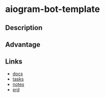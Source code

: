 # aiogram-bot-template
## Description
## Advantage
## Links
- [docs](https://docs.google.com/document/d/1dWbcRZSbBDpN5rqud6wad5LAqw9B40tjInIvzBXg01E/edit?usp=sharing)
- [tasks](https://docs.google.com/spreadsheets/d/1_J6xmZjAsAfYGpgLIxn29zicy2VXhwk6sPhGfgii9kY/edit?usp=sharing)
- [notes](https://docs.google.com/document/d/10hLefgzSuETsro_tyZcqCZcCx9JfF-5otYcQohAgB4o/edit?usp=sharing)
- [erd](https://drive.google.com/file/d/1sYEunrIHEZcKAB8KCqlFDrRpFevPeiIi/view?usp=sharing)

